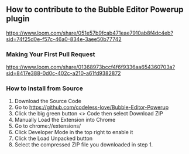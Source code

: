 ## How to contribute to the Bubble Editor Powerup plugin
https://www.loom.com/share/051e57b9fcab471eae7910ab8f4dc4eb?sid=74f25d0e-f57c-46a0-834e-3aee50b77742

### Making Your First Pull Request
https://www.loom.com/share/01368973bccf4f6f9336aa654360703a?sid=8417e388-0d0c-402c-a210-a61fd9382872




### How to Install from Source
1. Download the Source Code
  1. Go to https://github.com/codeless-love/Bubble-Editor-Powerup
  1. Click the big green button <> Code then select Download ZIP
1. Manually Load the Extension into Chrome
  1. Go to chrome://extensions/
  1. Click Developer Mode in the top right to enable it
  1. Click the Load Unpacked button
  1. Select the compressed ZIP file you downloaded in step 1.

